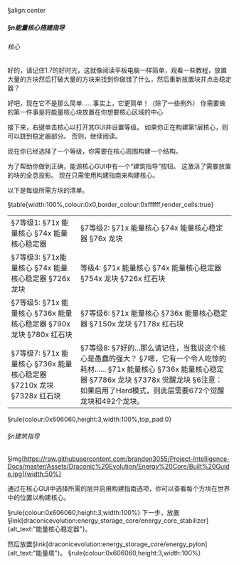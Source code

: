 §align:center
##### §n能量核心搭建指导

###### 核心

好的，请记住1.7的好时光，这就像阅读平板电脑一样简单，观看一些教程，放置大量的方块然后打破大量的方块来找到你做错了什么，然后重新放置块并点击稳定器？

好吧，现在它不是那么简单......事实上，它更简单！（除了一些例外）
你需要做的第一件事是将能量核心块放置在你想要核心区域的中心

接下来，右键单击核心以打开其GUI并设置等级。
如果你正在构建第1层核心，则可以跳到稳定器部分。
否则，继续阅读。

现在你已经选择了一个等级，你需要在核心周围构建一个结构。

为了帮助你做到正确，能源核心GUI中有一个“建筑指导”按钮。 这激活了需要放置的块的全息投影。
现在只需使用构建指南来构建核心。

以下是每级所需方块的清单。

§table{width:100%,colour:0x0,border_colour:0xffffff,render_cells:true} 
<table column_layout="1*,1*">
<tr padding="2" align="left">
<td>
§7等级1:
§71x 能量核心
§74x 能量核心稳定器
</td>
<td>
§7等级2:
§71x 能量核心
§74x 能量核心稳定器
§76x 龙块
</td> 
</tr>
<tr padding="2" align="left">
<td>
§7等级3:
§71x能量核心
§74x 能量核心稳定器
§726x 龙块
</td>
<td>
等级4:
§71x 能量核心
§74x 能量核心稳定器
§754x 龙块
§726x 红石块
</td> 
</tr>
<tr padding="2" align="left">
<td>
§7等级5:
§71x 能量核心
§736x 能量核心稳定器
§790x 龙块
§780x 红石块
</td>
<td>
§7等级6:
§71x 能量核心
§736x 能量核心稳定器
§7150x 龙块
§7178x 红石块
</td> 
</tr>
<tr padding="2" align="left">
<td>
§7等级7:
§71x 能量核心
§736x 能量核心稳定器
§7210x 龙块
§7328x 红石块
</td>
<td>
§7等级8:
§7好的...那么请记住，当我说这个核心是愚蠢的强大？
§7嗯，它有一个令人吃惊的耗材......
§71x 能量核心
§736x 能量核心稳定器
§7786x 龙块
§7378x 觉醒龙块
§6注意：如果启用了Hard模式，则此层需要672个觉醒龙块和492个龙块。
</td> 
</tr>
</table>

§rule{colour:0x606060,height:3,width:100%,top_pad:0}
###### §n建筑指导
§img[https://raw.githubusercontent.com/brandon3055/Project-Intelligence-Docs/master/Assets/Draconic%20Evolution/Energy%20Core/Built%20Guide.jpg]{width:50%}

通过在核心GUI中选择所需的层并启用构建指南选项，你可以查看每个方块在世界中的位置以构建核心。

§rule{colour:0x606060,height:3,width:100%}
下一步，放置§link[draconicevolution:energy_storage_core/energy_core_stabilizer]{alt_text:"能量核心稳定器"}。

然后放置§link[draconicevolution:energy_storage_core/energy_pylon]{alt_text:"能量塔"}。
§rule{colour:0x606060,height:3,width:100%}